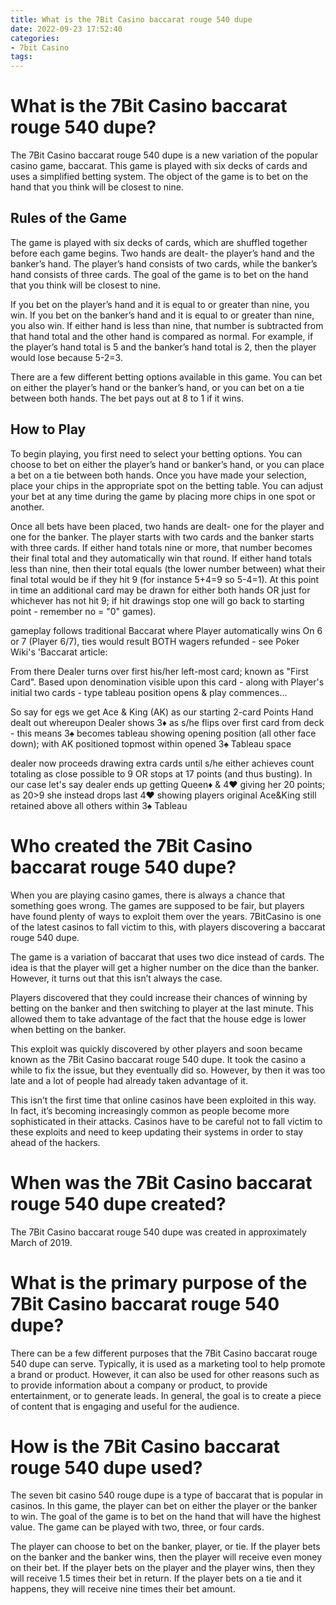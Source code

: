 ```yaml
---
title: What is the 7Bit Casino baccarat rouge 540 dupe 
date: 2022-09-23 17:52:40
categories:
- 7bit Casino
tags:
---
```



# What is the 7Bit Casino baccarat rouge 540 dupe? 

The 7Bit Casino baccarat rouge 540 dupe is a new variation of the popular casino game, baccarat. This game is played with six decks of cards and uses a simplified betting system. The object of the game is to bet on the hand that you think will be closest to nine.

## Rules of the Game 

The game is played with six decks of cards, which are shuffled together before each game begins. Two hands are dealt- the player’s hand and the banker’s hand. The player’s hand consists of two cards, while the banker’s hand consists of three cards. The goal of the game is to bet on the hand that you think will be closest to nine.

If you bet on the player’s hand and it is equal to or greater than nine, you win. If you bet on the banker’s hand and it is equal to or greater than nine, you also win. If either hand is less than nine, that number is subtracted from that hand total and the other hand is compared as normal. For example, if the player’s hand total is 5 and the banker’s hand total is 2, then the player would lose because 5-2=3.

There are a few different betting options available in this game. You can bet on either the player’s hand or the banker’s hand, or you can bet on a tie between both hands. The bet pays out at 8 to 1 if it wins.

## How to Play 

To begin playing, you first need to select your betting options. You can choose to bet on either the player’s hand or banker’s hand, or you can place a bet on a tie between both hands. Once you have made your selection, place your chips in the appropriate spot on the betting table. You can adjust your bet at any time during the game by placing more chips in one spot or another.

Once all bets have been placed, two hands are dealt- one for the player and one for the banker. The player starts with two cards and the banker starts with three cards. If either hand totals nine or more, that number becomes their final total and they automatically win that round. If either hand totals less than nine, then their total equals (the lower number between) what their final total would be if they hit 9 (for instance 5+4=9 so 5-4=1). At this point in time an additional card may be drawn for either both hands OR just for whichever has not hit 9; if hit drawings stop one will go back to starting point - remember no = "0" games).

  gameplay follows traditional Baccarat where Player automatically wins On 6 or 7 (Player 6/7), ties would result BOTH wagers refunded - see Poker Wiki's 'Baccarat article:

 From there Dealer turns over first his/her left-most card; known as "First Card". Based upon denomination visible upon this card - along with Player's initial two cards - type tableau position opens & play commences...

 So say for egs we get Ace & King (AK) as our starting 2-card Points Hand dealt out whereupon Dealer shows 3♦ as s/he flips over first card from deck - this means 3♠ becomes tableau showing opening position (all other face down); with AK positioned topmost within opened 3♠ Tableau space

 dealer now proceeds drawing extra cards until s/he either achieves count totaling as close possible to 9 OR stops at 17 points (and thus busting). In our case let's say dealer ends up getting Queen♦ & 4♥ giving her 20 points; as 20>9 she instead drops last 4♥ showing players original Ace&King still retained above all others within 3♠ Tableau

# Who created the 7Bit Casino baccarat rouge 540 dupe? 

When you are playing casino games, there is always a chance that something goes wrong. The games are supposed to be fair, but players have found plenty of ways to exploit them over the years. 7BitCasino is one of the latest casinos to fall victim to this, with players discovering a baccarat rouge 540 dupe.

The game is a variation of baccarat that uses two dice instead of cards. The idea is that the player will get a higher number on the dice than the banker. However, it turns out that this isn’t always the case.

Players discovered that they could increase their chances of winning by betting on the banker and then switching to player at the last minute. This allowed them to take advantage of the fact that the house edge is lower when betting on the banker.

This exploit was quickly discovered by other players and soon became known as the 7Bit Casino baccarat rouge 540 dupe. It took the casino a while to fix the issue, but they eventually did so. However, by then it was too late and a lot of people had already taken advantage of it.

This isn’t the first time that online casinos have been exploited in this way. In fact, it’s becoming increasingly common as people become more sophisticated in their attacks. Casinos have to be careful not to fall victim to these exploits and need to keep updating their systems in order to stay ahead of the hackers.

# When was the 7Bit Casino baccarat rouge 540 dupe created? 

The 7Bit Casino baccarat rouge 540 dupe was created in approximately March of 2019.

# What is the primary purpose of the 7Bit Casino baccarat rouge 540 dupe? 

There can be a few different purposes that the 7Bit Casino baccarat rouge 540 dupe can serve. Typically, it is used as a marketing tool to help promote a brand or product. However, it can also be used for other reasons such as to provide information about a company or product, to provide entertainment, or to generate leads. In general, the goal is to create a piece of content that is engaging and useful for the audience.

# How is the 7Bit Casino baccarat rouge 540 dupe used?

The seven bit casino 540 rouge dupe is a type of baccarat that is popular in casinos. In this game, the player can bet on either the player or the banker to win. The goal of the game is to bet on the hand that will have the highest value. The game can be played with two, three, or four cards.

The player can choose to bet on the banker, player, or tie. If the player bets on the banker and the banker wins, then the player will receive even money on their bet. If the player bets on the player and the player wins, then they will receive 1.5 times their bet in return. If the player bets on a tie and it happens, they will receive nine times their bet amount.